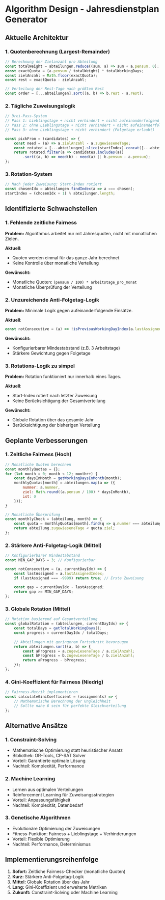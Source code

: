 # Algorithm Design - Jahresdienstplan Generator

## Aktuelle Architektur

### 1. Quotenberechnung (Largest-Remainder)
```javascript
// Berechnung der Zielanzahl pro Abteilung
const totalWeight = abteilungen.reduce((sum, a) => sum + a.pensum, 0);
const exactQuota = (a.pensum / totalWeight) * totalWorkingDays;
const zielAnzahl = Math.floor(exactQuota);
const rest = exactQuota - zielAnzahl;

// Verteilung der Rest-Tage nach größtem Rest
const order = [...abteilungen].sort((a, b) => b.rest - a.rest);
```

### 2. Tägliche Zuweisungslogik
```javascript
// Drei-Pass-System
// Pass 1: Lieblingstage + nicht verhindert + nicht aufeinanderfolgend
// Pass 2: ohne Lieblingstage + nicht verhindert + nicht aufeinanderfolgend  
// Pass 3: ohne Lieblingstage + nicht verhindert (Folgetage erlaubt)

const pickFrom = (candidates) => {
    const need = (a) => a.zielAnzahl - a.zugewieseneTage;
    const rotated = [...abteilungen].slice(startIndex).concat([...abteilungen].slice(0, startIndex));
    return rotated.filter(a => candidates.includes(a))
        .sort((a, b) => need(b) - need(a) || b.pensum - a.pensum);
};
```

### 3. Rotation-System
```javascript
// Nach jeder Zuweisung: Start-Index rotiert
const chosenIdx = abteilungen.findIndex(a => a === chosen);
startIndex = (chosenIdx + 1) % abteilungen.length;
```

## Identifizierte Schwachstellen

### 1. Fehlende zeitliche Fairness
**Problem:** Algorithmus arbeitet nur mit Jahresquoten, nicht mit monatlichen Zielen.

**Aktuell:**
- Quoten werden einmal für das ganze Jahr berechnet
- Keine Kontrolle über monatliche Verteilung

**Gewünscht:**
- Monatliche Quoten: `(pensum / 100) * arbeitstage_pro_monat`
- Monatliche Überprüfung der Verteilung

### 2. Unzureichende Anti-Folgetag-Logik
**Problem:** Minimale Logik gegen aufeinanderfolgende Einsätze.

**Aktuell:**
```javascript
const notConsecutive = (a) => !isPreviousWorkingDayIndex(a.lastAssignedIndex, dayIdx);
```

**Gewünscht:**
- Konfigurierbarer Mindestabstand (z.B. 3 Arbeitstage)
- Stärkere Gewichtung gegen Folgetage

### 3. Rotations-Logik zu simpel
**Problem:** Rotation funktioniert nur innerhalb eines Tages.

**Aktuell:**
- Start-Index rotiert nach letzter Zuweisung
- Keine Berücksichtigung der Gesamtverteilung

**Gewünscht:**
- Globale Rotation über das gesamte Jahr
- Berücksichtigung der bisherigen Verteilung

## Geplante Verbesserungen

### 1. Zeitliche Fairness (Hoch)
```javascript
// Monatliche Quoten berechnen
const monthlyQuotas = {};
for (let month = 0; month < 12; month++) {
    const daysInMonth = getWorkingDaysInMonth(month);
    monthlyQuotas[month] = abteilungen.map(a => ({
        nummer: a.nummer,
        ziel: Math.round((a.pensum / 100) * daysInMonth),
        ist: 0
    }));
}

// Monatliche Überprüfung
const monthlyCheck = (abteilung, month) => {
    const quota = monthlyQuotas[month].find(q => q.nummer === abteilung.nummer);
    return abteilung.zugewieseneTage < quota.ziel;
};
```

### 2. Stärkere Anti-Folgetag-Logik (Mittel)
```javascript
// Konfigurierbarer Mindestabstand
const MIN_GAP_DAYS = 3; // Konfigurierbar

const notConsecutive = (a, currentDayIdx) => {
    const lastAssigned = a.lastAssignedIndex;
    if (lastAssigned === -9999) return true; // Erste Zuweisung
    
    const gap = currentDayIdx - lastAssigned;
    return gap >= MIN_GAP_DAYS;
};
```

### 3. Globale Rotation (Mittel)
```javascript
// Rotation basierend auf Gesamtverteilung
const globalRotation = (abteilungen, currentDayIdx) => {
    const totalDays = getTotalWorkingDays();
    const progress = currentDayIdx / totalDays;
    
    // Abteilungen mit geringerem Fortschritt bevorzugen
    return abteilungen.sort((a, b) => {
        const aProgress = a.zugewieseneTage / a.zielAnzahl;
        const bProgress = b.zugewieseneTage / b.zielAnzahl;
        return aProgress - bProgress;
    });
};
```

### 4. Gini-Koeffizient für Fairness (Niedrig)
```javascript
// Fairness-Metrik implementieren
const calculateGiniCoefficient = (assignments) => {
    // Mathematische Berechnung der Ungleichheit
    // Sollte nahe 0 sein für perfekte Gleichverteilung
};
```

## Alternative Ansätze

### 1. Constraint-Solving
- Mathematische Optimierung statt heuristischer Ansatz
- Bibliothek: OR-Tools, CP-SAT Solver
- Vorteil: Garantierte optimale Lösung
- Nachteil: Komplexität, Performance

### 2. Machine Learning
- Lernen aus optimalen Verteilungen
- Reinforcement Learning für Zuweisungsstrategien
- Vorteil: Anpassungsfähigkeit
- Nachteil: Komplexität, Datenbedarf

### 3. Genetische Algorithmen
- Evolutionäre Optimierung der Zuweisungen
- Fitness-Funktion: Fairness + Lieblingstage + Verhinderungen
- Vorteil: Flexible Optimierung
- Nachteil: Performance, Determinismus

## Implementierungsreihenfolge

1. **Sofort:** Zeitliche Fairness-Checker (monatliche Quoten)
2. **Kurz:** Stärkere Anti-Folgetag-Logik
3. **Mittel:** Globale Rotation über das Jahr
4. **Lang:** Gini-Koeffizient und erweiterte Metriken
5. **Zukunft:** Constraint-Solving oder Machine Learning
